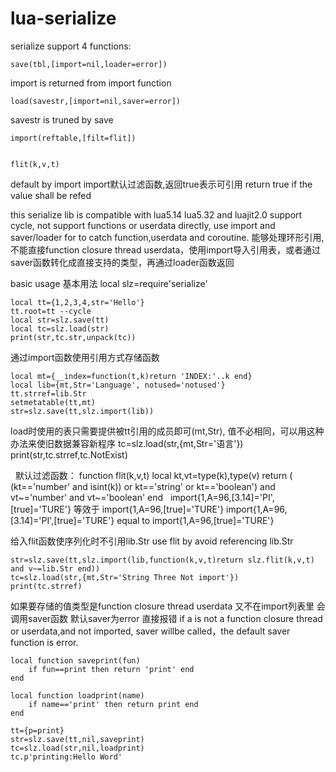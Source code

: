 # lua-serialize
serialize support 4 functions:

	save(tbl,[import=nil,loader=error])
import is returned from import function

	load(savestr,[import=nil,saver=error])
savestr is truned by save

	import(reftable,[filt=flit])


	flit(k,v,t)
default by import import默认过滤函数,返回true表示可引用
return true if the value shall be refed


this serialize lib is compatible with lua5.14 lua5.32 and luajit2.0
support cycle, not support functions or userdata directly, use import and saver/loader for to catch function,userdata and coroutine.
能够处理环形引用, 不能直接function closure thread userdata，使用import导入引用表，或者通过saver函数转化成直接支持的类型，再通过loader函数返回
  
basic usage
基本用法 
  	local slz=require'serialize'
	
	local tt={1,2,3,4,str='Hello'}
	tt.root=tt --cycle
	local str=slz.save(tt)
	local tc=slz.load(str)
	print(str,tc.str,unpack(tc))


通过import函数使用引用方式存储函数
  
	local mt={__index=function(t,k)return 'INDEX:'..k end}
	local lib={mt,Str='Language', notused='notused'}
	tt.strref=lib.Str
	setmetatable(tt,mt)
	str=slz.save(tt,slz.import(lib))
load时使用的表只需要提供被tt引用的成员即可(mt,Str), 值不必相同，可以用这种办法来使旧数据兼容新程序
	tc=slz.load(str,{mt,Str='语言'})
	print(str,tc.strref,tc.NotExist)
  
  
默认过滤函数：
	function flit(k,v,t)
		local kt,vt=type(k),type(v)
		return ( (kt=='number' and isint(k)) or kt=='string' or kt=='boolean') and vt~='number' and vt~='boolean'
	end
  
import{1,A=96,[3.14]='PI',[true]='TURE'} 等效于 import{1,A=96,[true]='TURE'}
import{1,A=96,[3.14]='PI',[true]='TURE'} equal to import{1,A=96,[true]='TURE'}
	
给入flit函数使序列化时不引用lib.Str 
use flit by avoid referencing lib.Str

	str=slz.save(tt,slz.import(lib,function(k,v,t)return slz.flit(k,v,t) and v~=lib.Str end))
	tc=slz.load(str,{mt,Str='String Three Not import'})
	print(tc.strref)
	
如果要存储的值类型是function closure thread userdata 又不在import列表里 会调用saver函数 默认saver为error 直接报错
if a is not a function closure thread or userdata,and not imported, saver willbe called，the default saver function is error.
	
	local function saveprint(fun)
		if fun==print then return 'print' end
	end

	local function loadprint(name)
		if name=='print' then return print end
	end
	
	tt={p=print}
	str=slz.save(tt,nil,saveprint)
	tc=slz.load(str,nil,loadprint)
	tc.p'printing:Hello Word'
